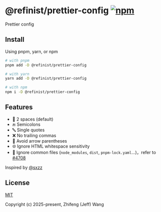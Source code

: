 # @refinist/prettier-config [![npm](https://img.shields.io/npm/v/@refinist/prettier-config.svg)](https://npmjs.com/package/@refinist/prettier-config)

Prettier config

## Install

Using pnpm, yarn, or npm

```bash
# with pnpm
pnpm add -D @refinist/prettier-config

# with yarn
yarn add -D @refinist/prettier-config

# with npm
npm i -D @refinist/prettier-config
```

## Features

- 📏 2 spaces (default)
- 🔚 Semicolons
- 🔤 Single quotes
- ❌ No trailing commas
- 🏹 Avoid arrow parentheses
- 🌐 Ignore HTML whitespace sensitivity
- 🚫 Ignore common files (`node_modules`, `dist`, `pnpm-lock.yaml`...)，refer to [#4708](https://github.com/prettier/prettier/issues/4708#issuecomment-1448705672)

Inspired by [@sxzz](https://github.com/sxzz)

## License

[MIT](./LICENSE)

Copyright (c) 2025-present, Zhifeng (Jeff) Wang
